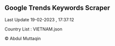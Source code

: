 

## Google Trends Keywords Scraper 
 
Last Update 19-02-2023 , 17:37:12

Country List :
VIETNAM.json



© Abdul Muttaqin 
